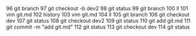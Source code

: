    96  git branch
   97  git checkout -b dev2
   98  git status
   99  git branch
  100  ll
  101  vim git.md
  102  history
  103  vim git.md
  104  ll
  105  git branch
  106  git checkout dev
  107  git status
  108  git checkout dev2
  109  git status
  110  git add git.md
  111  git commit -m "add git.md"
  112  git status
  113  git checkout dev
  114  git status
